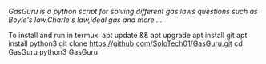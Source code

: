 *GasGuru is a python script for solving different gas laws questions such as Boyle's law,Charle's law,ideal gas and more ....*

To install and run in termux:
apt update && apt upgrade
apt install git
apt install python3
git clone https://github.com/SoloTech01/GasGuru.git
cd GasGuru
python3 GasGuru
